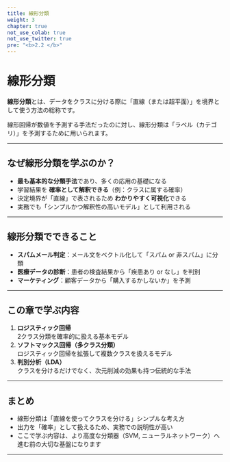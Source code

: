 ```yaml
---
title: 線形分類
weight: 3
chapter: true
not_use_colab: true
not_use_twitter: true
pre: "<b>2.2 </b>"
---
```


# 線形分類

<div class="pagetop-box">
  <p><b>線形分類</b>とは、データをクラスに分ける際に「直線（または超平面）」を境界として使う方法の総称です。</p>
  <p>線形回帰が数値を予測する手法だったのに対し、線形分類は「ラベル（カテゴリ）」を予測するために用いられます。</p>
</div>

---

## なぜ線形分類を学ぶのか？

- **最も基本的な分類手法**であり、多くの応用の基礎になる  
- 学習結果を **確率として解釈できる**（例：クラスに属する確率）  
- 決定境界が「直線」で表されるため **わかりやすく可視化**できる  
- 実務でも「シンプルかつ解釈性の高いモデル」として利用される  

---

## 線形分類でできること

- **スパムメール判定**：メール文をベクトル化して「スパム or 非スパム」に分類  
- **医療データの診断**：患者の検査結果から「疾患あり or なし」を判別  
- **マーケティング**：顧客データから「購入するかしないか」を予測  

---

## この章で学ぶ内容

1. **ロジスティック回帰**  
   2クラス分類を確率的に扱える基本モデル  
2. **ソフトマックス回帰（多クラス分類）**  
   ロジスティック回帰を拡張して複数クラスを扱えるモデル  
3. **判別分析（LDA）**  
   クラスを分けるだけでなく、次元削減の効果も持つ伝統的な手法  

---

## まとめ

- 線形分類は「直線を使ってクラスを分ける」シンプルな考え方  
- 出力を「確率」として扱えるため、実務での説明性が高い  
- ここで学ぶ内容は、より高度な分類器（SVM, ニューラルネットワーク）へ進む前の大切な基盤になります  

---
